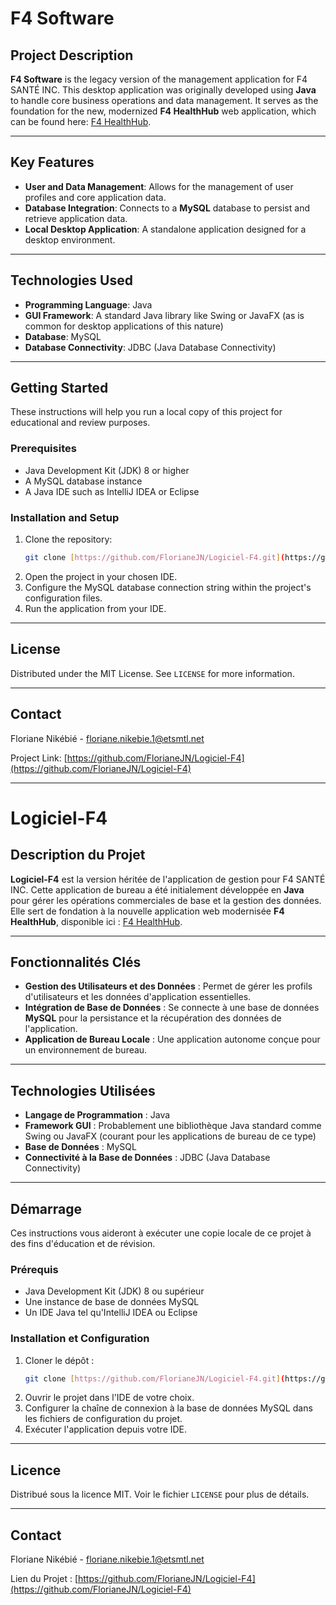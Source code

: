 # F4 Software

## Project Description

**F4 Software** is the legacy version of the management application for F4 SANTÉ INC. This desktop application was originally developed using **Java** to handle core business operations and data management. It serves as the foundation for the new, modernized **F4 HealthHub** web application, which can be found here: [F4 HealthHub](https://github.com/FlorianeJN/F4-HealthHub).

---

## Key Features

* **User and Data Management**: Allows for the management of user profiles and core application data.
* **Database Integration**: Connects to a **MySQL** database to persist and retrieve application data.
* **Local Desktop Application**: A standalone application designed for a desktop environment.

---

## Technologies Used

* **Programming Language**: Java
* **GUI Framework**: A standard Java library like Swing or JavaFX (as is common for desktop applications of this nature)
* **Database**: MySQL
* **Database Connectivity**: JDBC (Java Database Connectivity)

---

## Getting Started

These instructions will help you run a local copy of this project for educational and review purposes.

### Prerequisites

* Java Development Kit (JDK) 8 or higher
* A MySQL database instance
* A Java IDE such as IntelliJ IDEA or Eclipse

### Installation and Setup

1.  Clone the repository:
    ```bash
    git clone [https://github.com/FlorianeJN/Logiciel-F4.git](https://github.com/FlorianeJN/Logiciel-F4.git)
    ```
2.  Open the project in your chosen IDE.
3.  Configure the MySQL database connection string within the project's configuration files.
4.  Run the application from your IDE.

---

## License

Distributed under the MIT License. See `LICENSE` for more information.

---

## Contact

Floriane Nikébié - [floriane.nikebie.1@etsmtl.net](mailto:floriane.nikebie.1@etsmtl.net)

Project Link: [https://github.com/FlorianeJN/Logiciel-F4](https://github.com/FlorianeJN/Logiciel-F4)

***

# Logiciel-F4

## Description du Projet

**Logiciel-F4** est la version héritée de l'application de gestion pour F4 SANTÉ INC. Cette application de bureau a été initialement développée en **Java** pour gérer les opérations commerciales de base et la gestion des données. Elle sert de fondation à la nouvelle application web modernisée **F4 HealthHub**, disponible ici : [F4 HealthHub](https://github.com/FlorianeJN/F4-HealthHub).

---

## Fonctionnalités Clés

* **Gestion des Utilisateurs et des Données** : Permet de gérer les profils d'utilisateurs et les données d'application essentielles.
* **Intégration de Base de Données** : Se connecte à une base de données **MySQL** pour la persistance et la récupération des données de l'application.
* **Application de Bureau Locale** : Une application autonome conçue pour un environnement de bureau.

---

## Technologies Utilisées

* **Langage de Programmation** : Java
* **Framework GUI** : Probablement une bibliothèque Java standard comme Swing ou JavaFX (courant pour les applications de bureau de ce type)
* **Base de Données** : MySQL
* **Connectivité à la Base de Données** : JDBC (Java Database Connectivity)

---

## Démarrage

Ces instructions vous aideront à exécuter une copie locale de ce projet à des fins d'éducation et de révision.

### Prérequis

* Java Development Kit (JDK) 8 ou supérieur
* Une instance de base de données MySQL
* Un IDE Java tel qu'IntelliJ IDEA ou Eclipse

### Installation et Configuration

1.  Cloner le dépôt :
    ```bash
    git clone [https://github.com/FlorianeJN/Logiciel-F4.git](https://github.com/FlorianeJN/Logiciel-F4.git)
    ```
2.  Ouvrir le projet dans l'IDE de votre choix.
3.  Configurer la chaîne de connexion à la base de données MySQL dans les fichiers de configuration du projet.
4.  Exécuter l'application depuis votre IDE.

---

## Licence

Distribué sous la licence MIT. Voir le fichier `LICENSE` pour plus de détails.

---

## Contact

Floriane Nikébié - [floriane.nikebie.1@etsmtl.net](mailto:floriane.nikebie.1@etsmtl.net)

Lien du Projet : [https://github.com/FlorianeJN/Logiciel-F4](https://github.com/FlorianeJN/Logiciel-F4)
